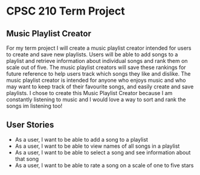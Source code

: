 # CPSC 210 Term Project

## Music Playlist Creator

For my term project I will create a music playlist creator intended for users
to create and save new playlists. Users will be able to add songs to a playlist
and retrieve information about individual songs and rank them on scale out of five.
The music playlist creators will save these rankings for future
reference to help users track which songs they like and dislike. The music playlist
creator is intended for anyone who enjoys music and who may want to keep
track of their favourite songs, and easily create and save playlists. I chose to create this 
Music Playlist Creator because I am constantly listening to music and I would love a way
to sort and rank the songs im listening too!

## User Stories
- As a user, I want to be able to add a song to a playlist
- As a user, I want to be able to view names of all songs in a playlist
- As a user, I want to be able to select a song and see information about that song
- As a user, I want to be able to rate a song on a scale of one to five stars